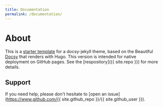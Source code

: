 ```yaml
---
title: Documentation
permalink: /documentation/
---
```


# About

This is a [starter template](https://vsoch.github.com/docsy-jekyll/) for a docsy-jekyll theme, based
on the Beautiful [Docsy](https://github.com/google/docsy) that renders with Hugo. This version is intended for
native deployment on GitHub pages. See the [respository]({{ site.repo }}) for more details.

## Support

If you need help, please don't hesitate to [open an issue](https://www.github.com/{{ site.github_repo }}/{{ site.github_user }}).
